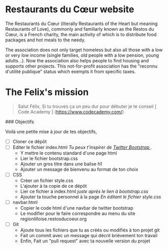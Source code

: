 # Restaurants du Cœur website

The Restaurants du Cœur (literally Restaurants of the Heart but meaning Restaurants of Love),
commonly and familiarly known as the Restos du Cœur, is a French charity, the main activity
of which is to distribute food packages and hot meals to the needy.

The association does not only target homeless but also all those with a low or very low income
(single families, old people with a low pension, young adults...). Now the association also helps
people to find housing and supports other projects. This not-for-profit association has the
"reconnu d'utilité publique" status which exempts it from specific taxes.

# The Felix's mission

> Salut Félix,
Si tu trouves ça un peu dur pour débuter je te conseil [ Code Academy ] (https://www.codecademy.com/)

### Objectifs

Voilà une petite mise à jour de tes objectifs,

- [ ] Cloner ce dépôt 
- [ ] Editer le fichier index.html
    *Tu peux t'inspirer de [ Twitter Bootstrap ](https://getbootstrap.com/getting-started).*
    * Y mettre le contenu standard d'une page html
    * Lier le fichier bootstrap.css
    * Ajouter un gros titre dans une balise h1
    * Ajouter un message de bienvenu au format de ton choix
- [ ] CSS
    * Créer un fichier style.css 
    * L'ajouter à ta copie de ce dépôt 
    * Lier ce fichier à index.html
    *juste après le lien à bootstrap.css*
    * Ajouter ta touche personnel à la page
    *En éditant le fichier style.css*
- [ ] navbar.html
    * Copier le code html d'une navbar de twitter bootstrap
    * Le modifier pour le faire correspondre au menu du site regionlilloise.restosducoeur.org
- [ ] Git
    * Ajoute tous les fichiers que tu as créés ou modifiés à ton projet git
    * Fait un commit avec un message qui décrit brièvement ton travail
    * Enfin, Fait un "pull request" avec ta nouvelle version du projet
